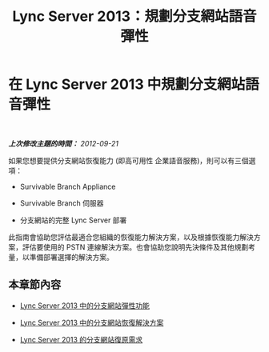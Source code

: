 ﻿---
title: Lync Server 2013：規劃分支網站語音彈性
TOCTitle: 規劃分支網站語音彈性
ms:assetid: 67713f57-3ded-4127-ac37-57d8099bf384
ms:mtpsurl: https://technet.microsoft.com/zh-tw/library/Gg398477(v=OCS.15)
ms:contentKeyID: 49291167
ms.date: 08/10/2015
mtps_version: v=OCS.15
ms.translationtype: HT
---

# 在 Lync Server 2013 中規劃分支網站語音彈性

 

_**上次修改主題的時間：** 2012-09-21_

如果您想要提供分支網站恢復能力 (即高可用性 企業語音服務)，則可以有三個選項：

  - Survivable Branch Appliance

  - Survivable Branch 伺服器

  - 分支網站的完整 Lync Server 部署

此指南會協助您評估最適合您組織的恢復能力解決方案，以及根據恢復能力解決方案，評估要使用的 PSTN 連線解決方案。也會協助您說明先決條件及其他規劃考量，以準備部署選擇的解決方案。

## 本章節內容

  - [Lync Server 2013 中的分支網站彈性功能](lync-server-2013-branch-site-resiliency-features.md)

  - [Lync Server 2013 中的分支網站恢復解決方案](lync-server-2013-branch-site-resiliency-solutions.md)

  - [Lync Server 2013 的分支網站復原需求](lync-server-2013-branch-site-resiliency-requirements.md)

